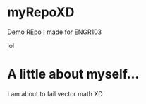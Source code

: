 # myRepoXD
Demo REpo I made for ENGR103

lol

# A little about myself...
I am about to fail vector math XD
